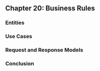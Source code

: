 ## Chapter 20: Business Rules

### Entities

### Use Cases

### Request and Response Models

### Conclusion
